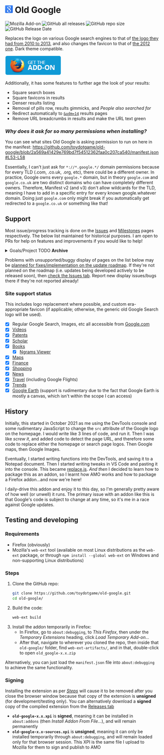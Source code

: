<h1><img src="resources/addon/vector.svg" width="25em"> Old Google</h1>

![Mozilla Add-on](https://img.shields.io/amo/users/old-google?label=Firefox%20Users) ![GitHub all releases](https://img.shields.io/github/downloads/toydotgame/old-google/total?color=blue&label=GitHub%20Downloads) ![GitHub repo size](https://img.shields.io/github/repo-size/toydotgame/old-google?label=Code%20Size) ![GitHub Release Date](https://img.shields.io/github/release-date/toydotgame/old-google?color=blue&label=Last%20Update)

Replaces the logo on various Google search engines to that of [the logo they had from 2010 to 2013](https://upload.wikimedia.org/wikipedia/commons/3/3e/Google_2011_logo.png), and also changes the favicon to that of [the 2012 one](https://upload.wikimedia.org/wikipedia/commons/thumb/9/97/Google_Icon_%282010-2015%29.svg/512px-Google_Icon_%282010-2015%29.svg.png). Dark theme compatible.

<a href="https://addons.mozilla.org/en-US/firefox/addon/old-google/"><img src="resources/addon/amo-badge.png" height="64px"></a>

Additionally, it has some features to further age the look of your results:
* Square search boxes
* Square favicons in results
* Denser results listing
* Removal of pills row, results gimmicks, and _People also searched for_
* Redirect automatically to [`&udm=14`](https://udm14.com/) results pages
* Remove URL breadcrumbs in results and make the URL text green

### _Why does it ask for so many permissions when installing?_
You can see what sites Old Google is asking permission to run on here in the manifest:
https://github.com/toydotgame/old-google/blob/2a569a41429e769bd7f54512362faa0c207ca540/manifest.json#L53-L58

Essentially, I can't just ask for `*://*.google.*/` domain permissions because for every TLD (.com, .co.uk, .org, etc), there could be a different owner. In practice, Google owns every `google.*` domain, but in theory `google.com` and `google.co.uk` are two distinct domains who can have completely different owners. Therefore, Manifest v2 (and v3) don't allow wildcards for the TLD, meaning I have to add in a specific entry for every known google.whatever domain. Doing just `google.com` only might break if you automatically get redirected to a `google.co.uk` or something like that!

## Support
Most issue/progress tracking is done on the [Issues](https://github.com/toydotgame/old-google/issues) and [Milestones](https://github.com/toydotgame/old-google/milestones) pages respectively. The below list maintained for historical purposes.
I am open to PRs for help on features and improvements if you would like to help!

<details>
	<summary>Goals/Project TODO <b>Archive</b></summary>

* [x] Favicon replacement
	* [x] Favicon replacement based on specific site
* [x] Allow Old Google to run on TLDs other than .com. (Currently removed functionality)
* [x] Sign, package, and distribute this extension on [AMO](https://addons.mozilla.org/)
* [x] Refactor
	* [x] Remove `&tbm=isch` for SVG google logo handling as Google has removed this search page
	* [x] Rename references to "random row" to "pills"—as Google likes to call them
	* [x] Rename references to green URL fixing to proper paths to say full URL instead of breadcrumbs
	* [x] Replace arrays of query selectors with some documentation of what means what. Keep array of `browser.runtime.getURL` objects for logos instead
* [x] Optimise regular Google Search CSS injection with a single `InjectCssAtHead()` run via just concatenating CSS strings for options into one big string then just running one injection
* [x] Change options text to reflect more up-to-date functionality
* [ ] Optimise the `&udm=14` redirector by using a `browser.onBeforeRequest` or similar faster trigger
</details>

Problems with unsupported/buggy display of pages on the list below may be [planned for fixes/implementation on the update roadmap](https://github.com/toydotgame/old-google/milestones). If they're not planned on the roadmap (i.e. updates being developed actively to be released soon), then [check the Issues tab](https://github.com/toydotgame/old-google/issues). Report new display issues/bugs there if they're not reported already!

### Site support status
This includes logo replacement where possible, and custom era-appropriate favicon (if applicable; otherwise, the generic old Google Search logo will be used).
* [x] Regular Google Search, Images, etc all accessible from [Google.com](https://www.google.com/)
* [x] [Videos](https://www.google.com/videohp)
* [x] [Patents](https://patents.google.com/)
* [x] [Scholar](https://scholar.google.com/)
* [x] [Books](https://books.google.com/)
	* [x] [Ngrams Viewer](https://books.google.com/ngrams/)
* [x] [Maps](https://www.google.com/maps)
* [x] [Finance](https://www.google.com/finance/)
* [x] [Shopping](https://shopping.google.com/)
* [x] [News](https://news.google.com/home)
* [x] [Travel](https://www.google.com/travel/) (including Google Flights)
* [x] [Trends](https://trends.google.com/trends/)
* [x] [Google Earth](https://earth.google.com/web/) (support is rudimentary due to the fact that Google Earth is mostly a canvas, which isn't within the scope I can access)

## History
Initially, this started in October 2021 as me using the DevTools console and some rudimentary JavaScript to change the `src` attribute of the Google logo on the homepage. I would write like 3 lines of code, and run it. Then I was like _screw it_, and added code to detect the page URL, and therefore some code to replace either the homepage or search page logos. Then Google maps, then Google Images.

Eventually, I started writing functions into the DevTools, and saving it to a Notepad document. Then I started writing tweaks in VS Code and pasting it into the console. This became [replace.js](https://github.com/toydotgame/old-google/blob/main/src/replace.js). _And then_ I decided to learn how to package this as an addon, so I learnt how AMO works and how to package a Firefox addon…and now we're here!

I daily-drive this addon and enjoy it to this day, so I'm generally pretty aware of how well (or unwell) it runs. The primary issue with an addon like this is that Google's code is subject to change at any time, so it's me in a race against Google updates.

## Testing and developing
### Requirements
* Firefox (obviously)
* Mozilla's `web-ext` tool (available on most Linux distributions as the `web-ext` package, or through `npm install --global web-ext` on Windows and non-supporting Linux distributions)

### Steps
1. Clone the GitHub repo:
	```sh
	git clone https://github.com/toydotgame/old-google.git
	cd old-google/
	```
2. Build the code:
	```sh
	web-ext build
	```
3. Install the addon temporarily in Firefox:
	* In Firefox, go to `about:debugging`, to _This Firefox_, then under the _Temporary Extensions_ heading, click _Load Temporary Add-on..._
	* After that, navigate to wherever you cloned the repo, then inside that `old-google/` folder, find `web-ext-artifacts/`, and in that, double-click to open `old_google-x.x.zip`

Alternatively, you can just load the `manifest.json` file into `about:debugging` to achieve the same functionality.

### Signing
Installing the extension as per [_Steps_](#Steps) will cause it to be removed after you close the browser window because that copy of the extension is **unsigned** (for development/testing only). You can alternatively download a **signed** copy of the compiled extension from the [Releases tab](https://github.com/toydotgame/old-google/releases)
* **`old-google-x.x.xpi`** is **signed**, meaning it can be installed in `about:addons` (then _Install Addon From File..._), and will remain permanently
* **`old-google-x.x-sources.xpi`** is **unsigned**, meaning it can only be installed temporarily through `about:debugging`, and will remain loaded only for that browser session. This XPI is the same file I upload to Mozilla for them to sign and publish to AMO
